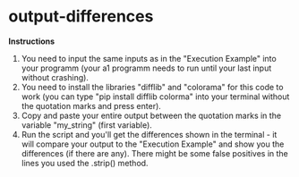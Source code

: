 # output-differences

**Instructions**
1. You need to input the same inputs as in the "Execution Example" into your programm (your a1 programm needs to run until your last input without crashing).
2. You need to install the libraries "difflib" and "colorama" for this code to work (you can type "pip install difflib colorma" into your terminal without the quotation marks and press enter).
3. Copy and paste your entire output between the quotation marks in the variable "my_string" (first variable).
4. Run the script and you'll get the differences shown in the terminal - it will compare your output to the "Execution Example" and show you the differences (if there are any). There might be some false positives in the lines you used the .strip() method.
